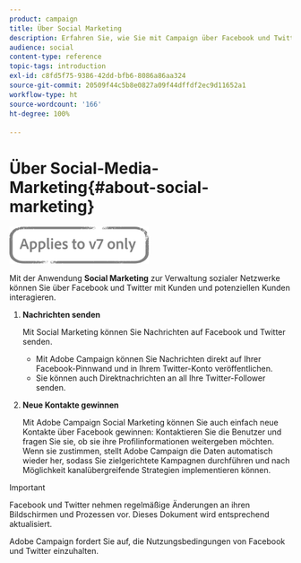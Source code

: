 ```yaml
---
product: campaign
title: Über Social Marketing
description: Erfahren Sie, wie Sie mit Campaign über Facebook und Twitter mit Ihren Kunden interagieren können.
audience: social
content-type: reference
topic-tags: introduction
exl-id: c8fd5f75-9386-42dd-bfb6-8086a86aa324
source-git-commit: 20509f44c5b8e0827a09f44dffdf2ec9d11652a1
workflow-type: ht
source-wordcount: '166'
ht-degree: 100%

---
```


# Über Social-Media-Marketing{#about-social-marketing}

![](../../assets/v7-only.svg)

Mit der Anwendung **Social Marketing** zur Verwaltung sozialer Netzwerke können Sie über Facebook und Twitter mit Kunden und potenziellen Kunden interagieren.

1. **Nachrichten senden**

   Mit Social Marketing können Sie Nachrichten auf Facebook und Twitter senden.

   * Mit Adobe Campaign können Sie Nachrichten direkt auf Ihrer Facebook-Pinnwand und in Ihrem Twitter-Konto veröffentlichen.
   * Sie können auch Direktnachrichten an all Ihre Twitter-Follower senden.

1. **Neue Kontakte gewinnen**

   Mit Adobe Campaign Social Marketing können Sie auch einfach neue Kontakte über Facebook gewinnen: Kontaktieren Sie die Benutzer und fragen Sie sie, ob sie ihre Profilinformationen weitergeben möchten. Wenn sie zustimmen, stellt Adobe Campaign die Daten automatisch wieder her, sodass Sie zielgerichtete Kampagnen durchführen und nach Möglichkeit kanalübergreifende Strategien implementieren können.

>[!IMPORTANT]
>
>Facebook und Twitter nehmen regelmäßige Änderungen an ihren Bildschirmen und Prozessen vor. Dieses Dokument wird entsprechend aktualisiert.
>
>Adobe Campaign fordert Sie auf, die Nutzungsbedingungen von Facebook und Twitter einzuhalten.
